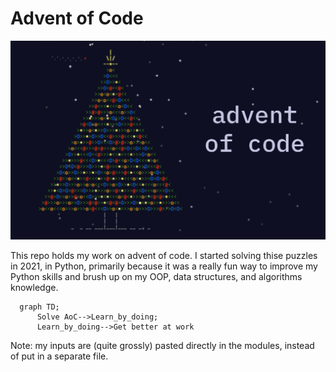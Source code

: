 # Advent of Code

![](https://github.com/Clement-Lelievre/lewagon_x_aoc/blob/master/aoc.png)

This repo holds my work on advent of code. I started solving thise puzzles in 2021, in Python,
primarily because it was a really fun way to improve my Python skills and brush up on my OOP, data structures,
and algorithms knowledge.

```mermaid
  graph TD;
      Solve AoC-->Learn_by_doing;
      Learn_by_doing-->Get better at work
```

Note: my inputs are (quite grossly) pasted directly in the modules, instead of put in a separate file. 